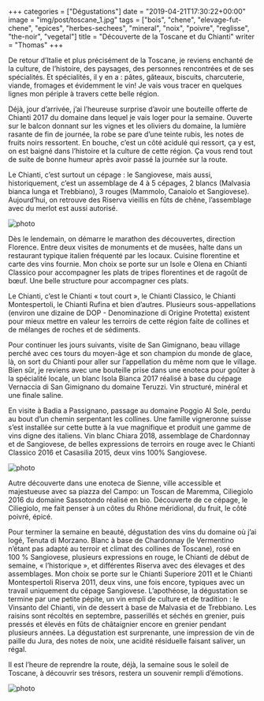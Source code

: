 +++
categories = ["Dégustations"]
date = "2019-04-21T17:30:22+00:00"
image = "img/post/toscane_1.jpg"
tags = ["bois", "chene", "elevage-fut-chene", "epices", "herbes-sechees", "mineral", "noix", "poivre", "reglisse", "the-noir", "vegetal"] 
title = "Découverte de la Toscane et du Chianti"
writer = "Thomas"
+++

De retour d’Italie et plus précisément de la Toscane, je reviens enchanté de la culture, de l’histoire, des paysages, des personnes rencontrées et de ses spécialités. Et spécialités, il y en a : pâtes, gâteaux, biscuits, charcuterie, viande, fromages et évidemment le vin!
Je vais vous tracer en quelques lignes mon périple à travers cette belle région.

Déjà, jour d’arrivée, j’ai l’heureuse surprise d’avoir une bouteille offerte de Chianti 2017 du domaine dans lequel je vais loger pour la semaine. Ouverte sur le balcon donnant sur les vignes et les oliviers du domaine, la lumière rasante de fin de journée, la robe se pare d’une teinte rubis, les notes de fruits noirs ressortent. En bouche, c’est un côté acidulé qui ressort, ça y est, on est baigné dans l’histoire et la culture de cette région. Ça vous rend tout de suite de bonne humeur après avoir passé la journée sur la route.

Le Chianti, c’est surtout un cépage : le Sangiovese, mais aussi, historiquement, c’est un assemblage de 4 à 5 cépages, 2 blancs (Malvasia bianca lunga et Trebbiano), 3 rouges (Mammolo, Canaiolo et Sangiovese). Aujourd’hui, on retrouve des Riserva vieillis en fûts de chêne, l’assemblage avec du merlot est aussi autorisé.

![photo][2]

Dès le lendemain, on démarre le marathon des découvertes, direction Florence. Entre deux visites de monuments et de musées, halte dans un restaurant typique italien fréquenté par les locaux. Cuisine florentine et carte des vins fournie. Mon choix se porte sur un Isole e Olena en Chianti Classico pour accompagner les plats de tripes florentines et de ragoût de bœuf. Une belle structure pour accompagner ces plats.

Le Chianti, c’est le Chianti « tout court », le Chianti Classico, le Chianti Montespertoli, le Chianti Rufina et bien d’autres. Plusieurs sous-appellations (environ une dizaine de DOP - Denominazione di Origine Protetta) existent pour mieux mettre en valeur les terroirs de cette région faite de collines et de mélanges de roches et de sédiments.

Pour continuer les jours suivants, visite de San Gimignano, beau village perché avec ces tours du moyen-âge et son champion du monde de glace, là, on sort du Chianti pour aller sur l’appellation du même nom que le village. Bien sûr, je reviens avec une bouteille prise dans une enoteca pour goûter à la spécialité locale, un blanc Isola Bianca 2017 réalisé à base du cépage Vernaccia di San Gimignano du domaine Teruzzi. Vin structuré, minéral et une finale saline.

En visite à Badia a Passignano, passage au domaine Poggio Al Sole, perdu au bout d’un chemin serpentant les collines. Une famille vigneronne suisse s’est installée sur cette butte à la vue magnifique et produit une gamme de vins digne des italiens. Vin blanc Chiara 2018, assemblage de Chardonnay et de Sangiovese, de belles expressions de terroirs en rouge avec le Chianti Classico 2016 et Casasilia 2015, deux vins 100% Sangiovese.

![photo][3]

Autre découverte dans une enoteca de Sienne, ville accessible et majestueuse avec sa piazza del Campo: un Toscan de Maremma, Ciliegiolo 2016 du domaine Sassotondo réalisé en bio. Découverte de ce cépage, le Ciliegiolo, me fait penser à un côtes du Rhône méridional, du fruit, le côté poivré, épicé.

Pour terminer la semaine en beauté, dégustation des vins du domaine où j’ai logé, Tenuta di Morzano. Blanc à base de Chardonnay (le Vermentino n’étant pas adapté au terroir et climat des collines de Toscane), rosé en 100 % Sangiovese, plusieurs expressions en rouge, le Chianti de début de semaine, « l’historique », et différentes Riserva avec des élevages et des assemblages. Mon choix se porte sur le Chianti Superiore 2011 et le Chianti Montespertoli Riserva 2011, deux vins, une fois encore, typiques avec un travail uniquement du cépage Sangiovese.
L’apothéose, la dégustation se termine par une petite pépite, un vin empli de culture et de tradition : le Vinsanto del Chianti, vin de dessert à base de Malvasia et de Trebbiano. Les raisins sont récoltés en septembre, passerillés et séchés en grenier, puis pressés et élevés en fûts de châtaignier encore en grenier pendant plusieurs années. La dégustation est surprenante, une impression de vin de paille du Jura, des notes de noix, une acidité résiduelle faisant saliver, un régal.

Il est l’heure de reprendre la route, déjà, la semaine sous le soleil de Toscane, à découvrir ses trésors, restera un souvenir rempli d’émotions.

![photo][1]

[1]: /img/post/toscane_1.jpg
[2]: /img/post/toscane_2.jpg
[3]: /img/post/toscane_3.jpg
